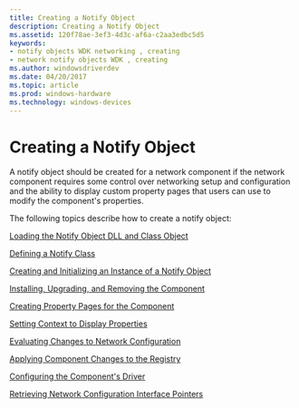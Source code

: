 ```yaml
---
title: Creating a Notify Object
description: Creating a Notify Object
ms.assetid: 120f78ae-3ef3-4d3c-af6a-c2aa3edbc5d5
keywords:
- notify objects WDK networking , creating
- network notify objects WDK , creating
ms.author: windowsdriverdev
ms.date: 04/20/2017
ms.topic: article
ms.prod: windows-hardware
ms.technology: windows-devices
---
```


# Creating a Notify Object





A notify object should be created for a network component if the network component requires some control over networking setup and configuration and the ability to display custom property pages that users can use to modify the component's properties.

The following topics describe how to create a notify object:

[Loading the Notify Object DLL and Class Object](loading-the-notify-object-dll-and-class-object.md)

[Defining a Notify Class](defining-a-notify-class.md)

[Creating and Initializing an Instance of a Notify Object](creating-and-initializing-an-instance-of-a-notify-object.md)

[Installing, Upgrading, and Removing the Component](installing--upgrading--and-removing-the-component.md)

[Creating Property Pages for the Component](creating-property-pages-for-the-component.md)

[Setting Context to Display Properties](setting-context-to-display-properties.md)

[Evaluating Changes to Network Configuration](evaluating-changes-to-network-configuration.md)

[Applying Component Changes to the Registry](applying-component-changes-to-the-registry.md)

[Configuring the Component's Driver](configuring-the-component-s-driver.md)

[Retrieving Network Configuration Interface Pointers](retrieving-network-configuration-interface-pointers.md)

 

 





